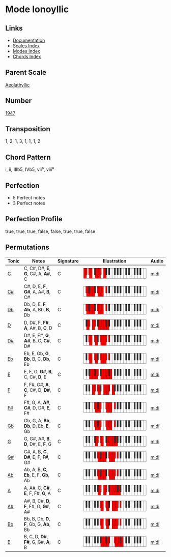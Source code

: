 # Mode Ionoyllic

## Links

- [Documentation](README.md)
- [Scales Index](Scales.md)
- [Modes Index](Modes.md)
- [Chords Index](Chords.md)

## Parent Scale

[Aeolathyllic](ScaleAeolathyllic.md)

## Number

[1947](https://ianring.com/musictheory/scales/1947)

## Transposition

1, 2, 1, 3, 1, 1, 1, 2

## Chord Pattern

i, ii, IIIb5, IVb5, vii⁰, viii⁰

## Perfection

- 5 Perfect notes
- 3 Perfect notes

## Perfection Profile

true, true, true, false, false, true, true, false

## Permutations

| Tonic | Notes | Signature | Illustration | Audio |
|-------|-------|-----------|--------------|-------|
| [C](ModeCNaturalIonoyllic.md) | C, C#, D#, **E**, **G**, G#, A, **A#**, C | C | ![CNaturalIonoyllic](ModeCNaturalIonoyllic.png) | [midi](https://github.com/edipermadi/music/blob/main/docs/ModeCNaturalIonoyllic.mid?raw=true) |
| [C#](ModeCSharpIonoyllic.md) | C#, D, E, **F**, **G#**, A, A#, **B**, C# | C | ![CSharpIonoyllic](ModeCSharpIonoyllic.png) | [midi](https://github.com/edipermadi/music/blob/main/docs/ModeCSharpIonoyllic.mid?raw=true) |
| [Db](ModeDFlatIonoyllic.md) | Db, D, E, **F**, **Ab**, A, Bb, **B**, Db | C | ![DFlatIonoyllic](ModeDFlatIonoyllic.png) | [midi](https://github.com/edipermadi/music/blob/main/docs/ModeDFlatIonoyllic.mid?raw=true) |
| [D](ModeDNaturalIonoyllic.md) | D, D#, F, **F#**, **A**, A#, B, **C**, D | C | ![DNaturalIonoyllic](ModeDNaturalIonoyllic.png) | [midi](https://github.com/edipermadi/music/blob/main/docs/ModeDNaturalIonoyllic.mid?raw=true) |
| [D#](ModeDSharpIonoyllic.md) | D#, E, F#, **G**, **A#**, B, C, **C#**, D# | C | ![DSharpIonoyllic](ModeDSharpIonoyllic.png) | [midi](https://github.com/edipermadi/music/blob/main/docs/ModeDSharpIonoyllic.mid?raw=true) |
| [Eb](ModeEFlatIonoyllic.md) | Eb, E, Gb, **G**, **Bb**, B, C, **Db**, Eb | C | ![EFlatIonoyllic](ModeEFlatIonoyllic.png) | [midi](https://github.com/edipermadi/music/blob/main/docs/ModeEFlatIonoyllic.mid?raw=true) |
| [E](ModeENaturalIonoyllic.md) | E, F, G, **G#**, **B**, C, C#, **D**, E | C | ![ENaturalIonoyllic](ModeENaturalIonoyllic.png) | [midi](https://github.com/edipermadi/music/blob/main/docs/ModeENaturalIonoyllic.mid?raw=true) |
| [F](ModeFNaturalIonoyllic.md) | F, F#, G#, **A**, **C**, C#, D, **D#**, F | C | ![FNaturalIonoyllic](ModeFNaturalIonoyllic.png) | [midi](https://github.com/edipermadi/music/blob/main/docs/ModeFNaturalIonoyllic.mid?raw=true) |
| [F#](ModeFSharpIonoyllic.md) | F#, G, A, **A#**, **C#**, D, D#, **E**, F# | C | ![FSharpIonoyllic](ModeFSharpIonoyllic.png) | [midi](https://github.com/edipermadi/music/blob/main/docs/ModeFSharpIonoyllic.mid?raw=true) |
| [Gb](ModeGFlatIonoyllic.md) | Gb, G, A, **Bb**, **Db**, D, Eb, **E**, Gb | C | ![GFlatIonoyllic](ModeGFlatIonoyllic.png) | [midi](https://github.com/edipermadi/music/blob/main/docs/ModeGFlatIonoyllic.mid?raw=true) |
| [G](ModeGNaturalIonoyllic.md) | G, G#, A#, **B**, **D**, D#, E, **F**, G | C | ![GNaturalIonoyllic](ModeGNaturalIonoyllic.png) | [midi](https://github.com/edipermadi/music/blob/main/docs/ModeGNaturalIonoyllic.mid?raw=true) |
| [G#](ModeGSharpIonoyllic.md) | G#, A, B, **C**, **D#**, E, F, **F#**, G# | C | ![GSharpIonoyllic](ModeGSharpIonoyllic.png) | [midi](https://github.com/edipermadi/music/blob/main/docs/ModeGSharpIonoyllic.mid?raw=true) |
| [Ab](ModeAFlatIonoyllic.md) | Ab, A, B, **C**, **Eb**, E, F, **Gb**, Ab | C | ![AFlatIonoyllic](ModeAFlatIonoyllic.png) | [midi](https://github.com/edipermadi/music/blob/main/docs/ModeAFlatIonoyllic.mid?raw=true) |
| [A](ModeANaturalIonoyllic.md) | A, A#, C, **C#**, **E**, F, F#, **G**, A | C | ![ANaturalIonoyllic](ModeANaturalIonoyllic.png) | [midi](https://github.com/edipermadi/music/blob/main/docs/ModeANaturalIonoyllic.mid?raw=true) |
| [A#](ModeASharpIonoyllic.md) | A#, B, C#, **D**, **F**, F#, G, **G#**, A# | C | ![ASharpIonoyllic](ModeASharpIonoyllic.png) | [midi](https://github.com/edipermadi/music/blob/main/docs/ModeASharpIonoyllic.mid?raw=true) |
| [Bb](ModeBFlatIonoyllic.md) | Bb, B, Db, **D**, **F**, Gb, G, **Ab**, Bb | C | ![BFlatIonoyllic](ModeBFlatIonoyllic.png) | [midi](https://github.com/edipermadi/music/blob/main/docs/ModeBFlatIonoyllic.mid?raw=true) |
| [B](ModeBNaturalIonoyllic.md) | B, C, D, **D#**, **F#**, G, G#, **A**, B | C | ![BNaturalIonoyllic](ModeBNaturalIonoyllic.png) | [midi](https://github.com/edipermadi/music/blob/main/docs/ModeBNaturalIonoyllic.mid?raw=true) |

